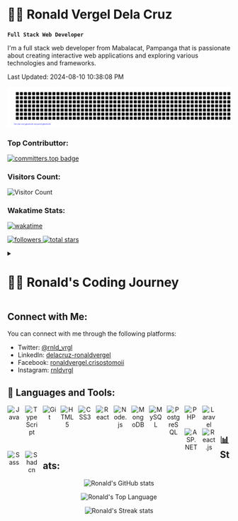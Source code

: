 # 🏄‍♂️ Ronald Vergel Dela Cruz
**`Full Stack Web Developer`**
<p>I'm a full stack web developer from Mabalacat, Pampanga that is passionate about creating interactive web applications and exploring various technologies and frameworks.</p>
Last Updated: 2024-08-10 10:38:08 PM

![gitartwork](gitartwork.svg)

### Top Contributtor:

[![committers.top badge](https://user-badge.committers.top/philippines/rnldvrgl.svg)](https://user-badge.committers.top/philippines/rndvrgl)

### Visitors Count:

![Visitor Count](https://profile-counter.glitch.me/{rnldvrgl}/count.svg)

### Wakatime Stats:
 [![wakatime](https://wakatime.com/badge/user/dca0d72a-b726-4495-bb39-54903b447cd0.svg)](https://wakatime.com/@dca0d72a-b726-4495-bb39-54903b447cd0)

<p align='left'>
      <a href='https://github.com/rnldvrgl?tab=followers'>
         <img alt='followers' title='Follow me on Github' src='https://custom-icon-badges.demolab.com/github/followers/rnldvrgl?color=236ad3&labelColor=1155ba&style=for-the-badge&logo=person-add&label=Follow&logoColor=white'/>
      </a>
      <a href='https://github.com/rnldvrgl?tab=repositories&sort=stargazers'>
         <img alt='total stars' title='Total stars on GitHub' src='https://custom-icon-badges.demolab.com/github/stars/rnldvrgl?color=55960c&style=for-the-badge&labelColor=488207&logo=star'/>
   </a>
</p>

<details>
 <summary><h1>👨‍💻 Ronald's Coding Journey</h1></summary>

### 🌟 Early Beginnings
- 🖥️ As a kid, I was always curious about technology and spent hours exploring computer shops.
- 🤖 I loved figuring out how things worked and became passionate about computers and programming.

### 📚 Education and Challenges
- 🏫 My educational journey started at Lakandula Day Care Center.
- 🏫 I later attended Alberto G. Pabalan Elementary School, where I faced challenges and made close friends.

### 💪 Determination
- 🚀 My passion for technology continued to grow, and I started exploring more advanced topics in Information Technology.
- 🌐 I found web development particularly exciting due to its potential to solve real-world problems innovatively.

### 🔨 Current Focus
- 🔭 I'm currently working on projects like the Easethethics Project, Netflix Clone, and my personal portfolio.
- 🌱 I'm dedicated to learning Next.js, React.js, and Prisma to enhance my skills and knowledge.

### 💬 Get in Touch
- 📫 You can reach me at delacruz.ronaldvergel@gmail.com.
- ⚡ Fun fact: I'm Simple, Kind, Intelligent, Loving, and Hot. This describes everything I am Not.

### 🌍 Personal Goals
- 💡 My ultimate goal is to use technology to serve others, especially those close to me.
- 🌟 I believe in the power of hard work and perseverance to achieve success.
- 📚 I'm continually learning and growing to make a positive impact in the world of technology.

### 🎯 Current Challenges
- 🌊 I'm working on conquering my fears, such as flying cockroaches, deep oceans, tight spaces, large objects, and heights.
</details>

## Connect with Me:
You can connect with me through the following platforms:

-   Twitter: [@rnld_vrgl](https://twitter.com/rnld_vrgl)
-   LinkedIn: [delacruz-ronaldvergel](https://linkedin.com/in/delacruz-ronaldvergel)
-   Facebook: [ronaldvergel.crisostomoii](https://fb.com/ronaldvergel.crisostomoii)
-   Instagram: [rnldvrgl](https://instagram.com/rnldvrgl)

## 🧰 Languages and Tools:
<div align='center'>
 <img align='left' alt='Java' width='30px' style='padding-right:10px;' src='https://cdn.jsdelivr.net/gh/devicons/devicon/icons/java/java-original.svg'/>
 <img align='left' alt='TypeScript' width='30px' style='padding-right:10px;' src='https://cdn.jsdelivr.net/gh/devicons/devicon/icons/typescript/typescript-plain.svg' />
 <img align='left' alt='Git' width='30px' style='padding-right:10px;' src='https://cdn.jsdelivr.net/gh/devicons/devicon/icons/git/git-original.svg' />
 <img align='left' alt='HTML5' width='30px' style='padding-right:10px;' src='https://cdn.jsdelivr.net/gh/devicons/devicon/icons/html5/html5-original.svg' />
 <img align='left' alt='CSS3' width='30px' style='padding-right:10px;' src='https://cdn.jsdelivr.net/gh/devicons/devicon/icons/css3/css3-original.svg' />
 <img align='left' alt='React' width='30px' style='padding-right:10px;' src='https://cdn.jsdelivr.net/gh/devicons/devicon/icons/react/react-original.svg' />
 <img align='left' alt='Node.js' width='30px' style='padding-right:10px;' src='https://cdn.jsdelivr.net/gh/devicons/devicon/icons/nodejs/nodejs-original.svg' />
 <img align='left' alt='MongoDB' width='30px' style='padding-right:10px;' src='https://cdn.jsdelivr.net/gh/devicons/devicon/icons/mongodb/mongodb-original.svg' />
 <img align='left' alt='MySQL' width='30px' style='padding-right:10px;' src='https://cdn.jsdelivr.net/gh/devicons/devicon/icons/mysql/mysql-original.svg' />
 <img align='left' alt='PostgreSQL' width='30px' style='padding-right:10px;' src='https://cdn.jsdelivr.net/gh/devicons/devicon/icons/postgresql/postgresql-original.svg' />
 <img align='left' alt='PHP' width='30px' style='padding-right:10px;' src='https://cdn.jsdelivr.net/gh/devicons/devicon/icons/php/php-original.svg' />
 <img align='left' alt='Laravel' width='30px' style='padding-right:10px;' src='https://cdn.jsdelivr.net/gh/devicons/devicon/icons/laravel/laravel-plain.svg' />
 <img align='left' alt='ASP.NET' width='30px' style='padding-right:10px;' src='https://cdn.jsdelivr.net/gh/devicons/devicon/icons/dot-net/dot-net-original.svg' />
 <img align='left' alt='React.js' width='30px' style='padding-right:10px;' src='https://cdn.jsdelivr.net/gh/devicons/devicon/icons/react/react-original.svg' />
 <img align='left' alt='Sass' width='30px' style='padding-right:10px;' src='https://cdn.jsdelivr.net/gh/devicons/devicon/icons/sass/sass-original.svg' />
 <img align='left' alt='Shadcn' width='30px' style='padding-right:10px;' src='https://cdn.jsdelivr.net/gh/devicons/devicon/icons/redux/redux-original.svg' />
</div>

<br />
<br />

## 📊 Stats:
<div align='center'>

![Ronald's GitHub stats](https://github-readme-stats.vercel.app/api?username=rnldvrgl&show_icons=true&theme=dark)

![Ronald's Top Language](https://github-readme-stats.vercel.app/api/top-langs/?username=rnldvrgl&theme=dark&hide_progress=true&layout=compact&langs_count=8&card_width=320')

![Ronald's Streak stats](https://github-readme-streak-stats.herokuapp.com/?user=rnldvrgl&show_icons=true&theme=dark')
</div>
